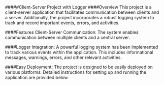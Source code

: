 #####Client-Server Project with Logger
####Overview
This project is a client-server application that facilitates communication between clients and a server. Additionally, the project incorporates a robust logging system to track and record important events, errors, and activities.

####Features
Client-Server Communication: The system enables communication between multiple clients and a central server.

####Logger Integration: A powerful logging system has been implemented to track various events within the application. This includes informational messages, warnings, errors, and other relevant activities.

####Easy Deployment: The project is designed to be easily deployed on various platforms. Detailed instructions for setting up and running the application are provided below.
